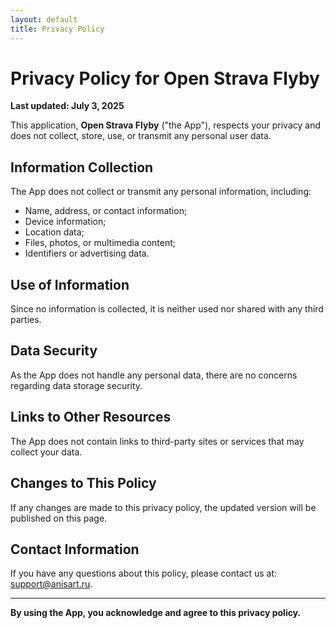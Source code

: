 ```yaml
---
layout: default
title: Privacy Policy
---
```


# Privacy Policy for Open Strava Flyby

**Last updated: July 3, 2025**

This application, **Open Strava Flyby** ("the App"), respects your privacy and does not collect, store, use, or transmit any personal user data.

## Information Collection

The App does not collect or transmit any personal information, including:
- Name, address, or contact information;
- Device information;
- Location data;
- Files, photos, or multimedia content;
- Identifiers or advertising data.

## Use of Information

Since no information is collected, it is neither used nor shared with any third parties.

## Data Security

As the App does not handle any personal data, there are no concerns regarding data storage security.

## Links to Other Resources

The App does not contain links to third-party sites or services that may collect your data.

## Changes to This Policy

If any changes are made to this privacy policy, the updated version will be published on this page.

## Contact Information

If you have any questions about this policy, please contact us at: support@anisart.ru.

---

**By using the App, you acknowledge and agree to this privacy policy.**

